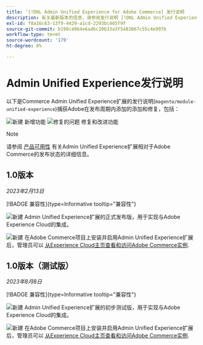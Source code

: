 ```yaml
---
title: ’[!DNL Admin Unified Experience for Adobe Commerce] 发行说明
description: 有关最新版本的信息，请参阅发行说明 [!DNL Admin Unified Experience] Commerce的扩展。
exl-id: f8a16c63-13f9-4429-a1cd-2293bc465f9f
source-git-commit: b198c4864e6ad6c20633a3f5483067c55c4e997b
workflow-type: tm+mt
source-wordcount: '179'
ht-degree: 0%

---
```


# Admin Unified Experience发行说明

以下是Commerce Admin Unified Experience扩展的发行说明(`magento/module-unified-experience`)捕获Adobe在发布周期内添加的添加和修复，包括：

![新建](../assets/new.svg) 新增功能
![修复的问题](../assets/fix.svg) 修复和改进功能


>[!NOTE]
>
>请参阅 [产品可用性](https://experienceleague.adobe.com/docs/commerce-operations/release/product-availability.html) 有关Admin Unified Experience扩展相对于Adobe Commerce的发布状态的详细信息。

## 1.0版本

*2023年2月13日*

[!BADGE 兼容性]{type=Informative tooltip="兼容性"}

![新建](../assets/new.svg) Admin Unified Experience扩展的正式发布版，用于实现与Adobe Experience Cloud的集成。

![新建](../assets/new.svg) 在Adobe Commerce项目上安装并启用Admin Unified Experience扩展后，管理员可以 [从Experience Cloud主页查看和访问Adobe Commerce实例](admin-unified-experience-integration-overview.md).


## 1.0版本（测试版）

*2023年8月8日*

[!BADGE 兼容性]{type=Informative tooltip="兼容性"}

![新建](../assets/new.svg) Admin Unified Experience扩展的初步测试版，用于实现与Adobe Experience Cloud的集成。

![新建](../assets/new.svg) 在Adobe Commerce项目上安装并启用Admin Unified Experience扩展后，管理员可以 [从Experience Cloud主页查看和访问Adobe Commerce实例](admin-unified-experience-integration-overview.md).
